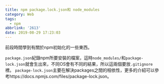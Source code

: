 ```yaml
---
title: npm package.lock.json和 node_modules
category: Web
tags:
  - npm
abbrlink: '2613'
date: 2019-08-29 17:23:03
---
```

前段時間學到有關於npm初始化的一些東西。
<!-- more -->
`package.json`紀錄npm所要安裝的檔案，這時`node_modules/`和`package-lock.json`就會生出來，不同OS會有不同的結果，所以這兩個要放`.gitignore`裡。
`package-lock.json`主要在解決packages之間的相依性，更多的介紹可以參考https://docs.npmjs.com/files/package-lock.json。
